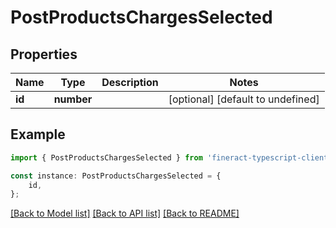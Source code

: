 # PostProductsChargesSelected


## Properties

Name | Type | Description | Notes
------------ | ------------- | ------------- | -------------
**id** | **number** |  | [optional] [default to undefined]

## Example

```typescript
import { PostProductsChargesSelected } from 'fineract-typescript-client';

const instance: PostProductsChargesSelected = {
    id,
};
```

[[Back to Model list]](../README.md#documentation-for-models) [[Back to API list]](../README.md#documentation-for-api-endpoints) [[Back to README]](../README.md)

